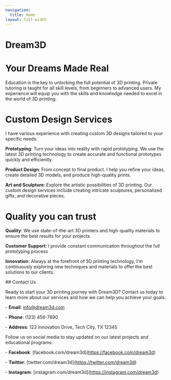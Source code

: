 ```yaml
---
navigation:
  title: Home
layout: full-width
---
```


# Dream3D

# Your Dreams Made Real

Education is the key to unlocking the full potential of 3D printing. Private tutoring is taught for all skill levels, from beginners to advanced users. My experience will equip you with the skills and knowledge needed to excel in the world of 3D printing.

# Custom Design Services

I have various experience with creating custom 3D designs tailored to your specific needs.

**Prototyping**: Turn your ideas into reality with rapid prototyping. We use the latest 3D printing technology to create accurate and functional prototypes quickly and efficiently.

**Product Design**: From concept to final product. I help you refine your ideas, create detailed 3D models, and produce high-quality prints.

**Art and Sculpture**: Explore the artistic possibilities of 3D printing. Our custom design services include creating intricate sculptures, personalized gifts, and decorative pieces.

# Quality you can trust

**Quality**: We use state-of-the-art 3D printers and high-quality materials to ensure the best results for your projects.

**Customer Support**: I provide constant communication throughout the full prototyping process

**Innovation**: Always at the forefront of 3D printing technology, I'm continuously exploring new techniques and materials to offer the best solutions to our clients.

\## Contact Us

Ready to start your 3D printing journey with Dream3D? Contact us today to learn more about our services and how we can help you achieve your goals.

\- **Email**: <info@dream3d.com>

\- **Phone**: (123) 456-7890

\- **Address**: 123 Innovation Drive, Tech City, TX 12345

Follow us on social media to stay updated on our latest projects and educational programs:

\- **Facebook**: \[facebook.com/dream3d]\(<https://facebook.com/dream3d>)

\- **Twitter**: \[twitter.com/dream3d]\(<https://twitter.com/dream3d>)

\- **Instagram**: \[instagram.com/dream3d]\(<https://instagram.com/dream3d>)
